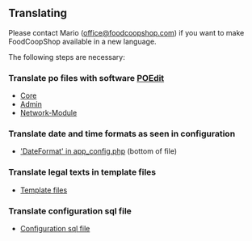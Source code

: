 ## Translating

Please contact Mario (office@foodcoopshop.com) if you want to make FoodCoopShop available in a new language.

The following steps are necessary: 

### Translate po files with software [POEdit](https://poedit.net)
* [Core]({{site.repo_url}}/tree/develop/src/Locale/en_US/default.po)
* [Admin]({{site.repo_url}}/tree/develop/plugins/Admin/src/Locale/en_US/admin.po)
* [Network-Module]({{site.repo_url}}/tree/develop/plugins/Network/src/Locale/en_US/network.po)

### Translate date and time formats as seen in configuration
* ['DateFormat' in app_config.php]({{site.repo_url}}/tree/develop/config/app_config.php) (bottom of file)

### Translate legal texts in template files
* [Template files]({{site.repo_url}}/tree/develop/src/Template/Element/legal/en_US)

### Translate configuration sql file
* [Configuration sql file]({{site.repo_url}}/tree/develop/config/sql/_installation/clean-db-data-en_US.sql)